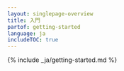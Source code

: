 ```yaml
---
layout: singlepage-overview
title: 入門
partof: getting-started
language: ja
includeTOC: true
---
```


{% include _ja/getting-started.md %}
